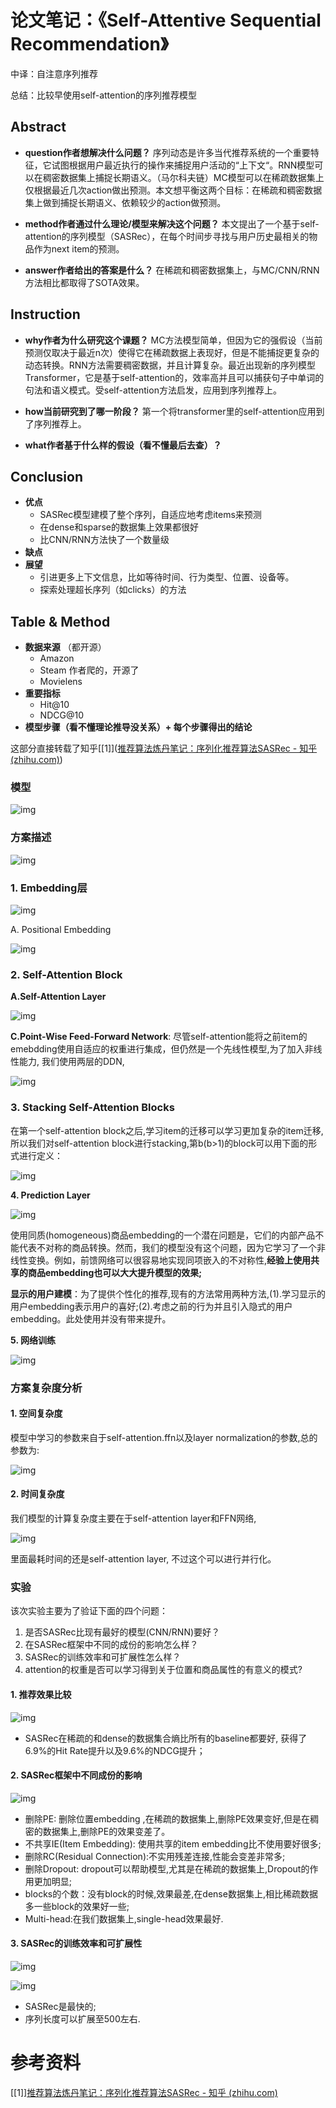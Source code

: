 #  论文笔记：《Self-Attentive Sequential Recommendation》

中译：自注意序列推荐

总结：比较早使用self-attention的序列推荐模型

## Abstract

-   **question作者想解决什么问题？**  序列动态是许多当代推荐系统的一个重要特征，它试图根据用户最近执行的操作来捕捉用户活动的“上下文“。RNN模型可以在稠密数据集上捕捉长期语义。（马尔科夫链）MC模型可以在稀疏数据集上仅根据最近几次action做出预测。本文想平衡这两个目标：在稀疏和稠密数据集上做到捕捉长期语义、依赖较少的action做预测。
    
-   **method作者通过什么理论/模型来解决这个问题？** 本文提出了一个基于self-attention的序列模型（SASRec），在每个时间步寻找与用户历史最相关的物品作为next item的预测。
    
-   **answer作者给出的答案是什么？** 在稀疏和稠密数据集上，与MC/CNN/RNN方法相比都取得了SOTA效果。

## Instruction

-   **why作者为什么研究这个课题？**	MC方法模型简单，但因为它的强假设（当前预测仅取决于最近n次）使得它在稀疏数据上表现好，但是不能捕捉更复杂的动态转换。RNN方法需要稠密数据，并且计算复杂。最近出现新的序列模型Transformer，它是基于self-attention的，效率高并且可以捕获句子中单词的句法和语义模式。受self-attention方法启发，应用到序列推荐上。
    
-   **how当前研究到了哪一阶段？** 第一个将transformer里的self-attention应用到了序列推荐上。
    
-   **what作者基于什么样的假设（看不懂最后去查）？**

## Conclusion

-   **优点** 
    -   SASRec模型建模了整个序列，自适应地考虑items来预测
    -   在dense和sparse的数据集上效果都很好
    -   比CNN/RNN方法快了一个数量级
-   **缺点**
-   **展望**
    -   引进更多上下文信息，比如等待时间、行为类型、位置、设备等。
    -   探索处理超长序列（如clicks）的方法

## Table & Method

-   **数据来源** （都开源）
    -   Amazon
    -   Steam 作者爬的，开源了
    -   Movielens
-   **重要指标** 
    -   Hit@10
    -   NDCG@10
-   **模型步骤（看不懂理论推导没关系）+ 每个步骤得出的结论**

这部分直接转载了知乎[[1]]([推荐算法炼丹笔记：序列化推荐算法SASRec - 知乎 (zhihu.com)](https://zhuanlan.zhihu.com/p/277660092?utm_source=qq))

### 模型

![img](https://pic2.zhimg.com/80/v2-c003ce4d3a4d14a9171954c3975af3e5_720w.jpg)

### 方案描述

![img](https://pic2.zhimg.com/80/v2-a7a5dae61095a43ed1f4cb2629655f91_720w.jpg)

### **1. Embedding层**

![img](https://pic4.zhimg.com/80/v2-6127cd6bfcdc00f007ba287f11c1f55f_720w.jpg)

A. Positional Embedding

![img](https://pic1.zhimg.com/80/v2-558fcc53330d91271fc2850a3998e704_720w.jpg)

### **2. Self-Attention Block**

**A.Self-Attention Layer**

![img](https://pic4.zhimg.com/80/v2-4ad7a98ce285113021eade4349199c5f_720w.jpg)

**C.Point-Wise Feed-Forward Network**: 尽管self-attention能将之前item的emebdding使用自适应的权重进行集成，但仍然是一个先线性模型,为了加入非线性能力, 我们使用两层的DDN,

![img](https://pic2.zhimg.com/80/v2-bdfa1cac41b3f4aa676e81d54a72671d_720w.jpg)

### **3. Stacking Self-Attention Blocks**

在第一个self-attention block之后,学习item的迁移可以学习更加复杂的item迁移,所以我们对self-attention block进行stacking,第b(b>1)的block可以用下面的形式进行定义：

![img](https://pic3.zhimg.com/80/v2-cdc40ee5705587460d39e19649625942_720w.jpg)

**4. Prediction Layer**

![img](https://pic2.zhimg.com/80/v2-873157dd4336dcbbd818227c7ced3f25_720w.jpg)

使用同质(homogeneous)商品embedding的一个潜在问题是，它们的内部产品不能代表不对称的商品转换。然而，我们的模型没有这个问题，因为它学习了一个非线性变换。例如，前馈网络可以很容易地实现同项嵌入的不对称性,**经验上使用共享的商品embedding也可以大大提升模型的效果;**

**显示的用户建模**：为了提供个性化的推荐,现有的方法常用两种方法,(1).学习显示的用户embedding表示用户的喜好;(2).考虑之前的行为并且引入隐式的用户embedding。此处使用并没有带来提升。

**5. 网络训练**

![img](https://pic1.zhimg.com/80/v2-684099a2a86837c0b3ad701ea2169710_720w.jpg)

### 方案复杂度分析

#### **1. 空间复杂度**

模型中学习的参数来自于self-attention.ffn以及layer normalization的参数,总的参数为:

![img](https://pic4.zhimg.com/80/v2-3d4d8db1c48964728a0c6830ecc4a71b_720w.jpg)

#### **2. 时间复杂度**

我们模型的计算复杂度主要在于self-attention layer和FFN网络,

![img](https://pic1.zhimg.com/80/v2-1cd0b2b09e9bc3fba57281ab76f2d478_720w.jpg)

里面最耗时间的还是self-attention layer, 不过这个可以进行并行化。

### 实验

该次实验主要为了验证下面的四个问题：

1. 是否SASRec比现有最好的模型(CNN/RNN)要好？
2. 在SASRec框架中不同的成份的影响怎么样？
3. SASRec的训练效率和可扩展性怎么样？
4. attention的权重是否可以学习得到关于位置和商品属性的有意义的模式?

#### **1. 推荐效果比较**

![img](https://pic4.zhimg.com/80/v2-e789c62c7c2e998f0713341ebc43155f_720w.jpg)

- SASRec在稀疏的和dense的数据集合熵比所有的baseline都要好, 获得了6.9%的Hit Rate提升以及9.6%的NDCG提升；

#### **2. SASRec框架中不同成份的影响**

![img](https://pic2.zhimg.com/80/v2-155ea54d12922a3d1aafcece005b5731_720w.jpg)

- 删除PE: 删除位置embedding ,在稀疏的数据集上,删除PE效果变好,但是在稠密的数据集上,删除PE的效果变差了。
- 不共享IE(Item Embedding): 使用共享的item embedding比不使用要好很多;
- 删除RC(Residual Connection):不实用残差连接,性能会变差非常多;
- 删除Dropout: dropout可以帮助模型,尤其是在稀疏的数据集上,Dropout的作用更加明显;
- blocks的个数：没有block的时候,效果最差,在dense数据集上,相比稀疏数据多一些block的效果好一些;
- Multi-head:在我们数据集上,single-head效果最好.

#### **3. SASRec的训练效率和可扩展性**

![img](https://pic4.zhimg.com/80/v2-b4a0692c6cf9b0a335dae79eba2ed723_720w.jpg)

![img](https://pic1.zhimg.com/80/v2-1a7f5f0f47c7ada0e2ccd22b23078584_720w.jpg)

- SASRec是最快的;
- 序列长度可以扩展至500左右.



# 参考资料

[[1]][推荐算法炼丹笔记：序列化推荐算法SASRec - 知乎 (zhihu.com)](https://zhuanlan.zhihu.com/p/277660092?utm_source=qq)

